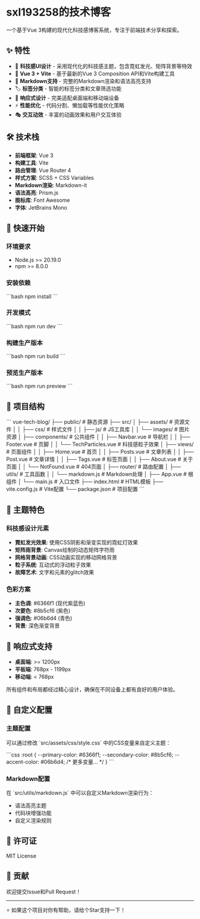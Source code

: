 # sxl193258的技术博客

一个基于Vue 3构建的现代化科技感博客系统，专注于前端技术分享和探索。

## ✨ 特性

- 🎨 **科技感UI设计** - 采用现代化的科技感主题，包含霓虹发光、矩阵背景等特效
- 🚀 **Vue 3 + Vite** - 基于最新的Vue 3 Composition API和Vite构建工具
- 📝 **Markdown支持** - 完整的Markdown渲染和语法高亮支持
- 🏷️ **标签分类** - 智能的标签分类和文章筛选功能
- 📱 **响应式设计** - 完美适配桌面端和移动端设备
- ⚡ **性能优化** - 代码分割、懒加载等性能优化策略
- 🎭 **交互动效** - 丰富的动画效果和用户交互体验

## 🛠️ 技术栈

- **前端框架**: Vue 3
- **构建工具**: Vite
- **路由管理**: Vue Router 4
- **样式方案**: SCSS + CSS Variables
- **Markdown渲染**: Markdown-it
- **语法高亮**: Prism.js
- **图标库**: Font Awesome
- **字体**: JetBrains Mono

## 🚀 快速开始

### 环境要求

- Node.js >= 20.19.0
- npm >= 8.0.0

### 安装依赖

\`\`\`bash
npm install
\`\`\`

### 开发模式

\`\`\`bash
npm run dev
\`\`\`

### 构建生产版本

\`\`\`bash
npm run build
\`\`\`

### 预览生产版本

\`\`\`bash
npm run preview
\`\`\`

## 📁 项目结构

\`\`\`
vue-tech-blog/
├── public/                 # 静态资源
├── src/
│   ├── assets/            # 资源文件
│   │   ├── css/          # 样式文件
│   │   ├── js/           # JS工具库
│   │   └── images/       # 图片资源
│   ├── components/        # 公共组件
│   │   ├── Navbar.vue    # 导航栏
│   │   ├── Footer.vue    # 页脚
│   │   └── TechParticles.vue # 科技感粒子效果
│   ├── views/            # 页面组件
│   │   ├── Home.vue      # 首页
│   │   ├── Posts.vue     # 文章列表
│   │   ├── Post.vue      # 文章详情
│   │   ├── Tags.vue      # 标签页面
│   │   ├── About.vue     # 关于页面
│   │   └── NotFound.vue  # 404页面
│   ├── router/           # 路由配置
│   ├── utils/            # 工具函数
│   │   └── markdown.js   # Markdown处理
│   ├── App.vue           # 根组件
│   └── main.js           # 入口文件
├── index.html            # HTML模板
├── vite.config.js        # Vite配置
└── package.json          # 项目配置
\`\`\`

## 🎨 主题特色

### 科技感设计元素

- **霓虹发光效果**: 使用CSS阴影和渐变实现的霓虹灯效果
- **矩阵雨背景**: Canvas绘制的动态矩阵字符雨
- **网格背景动画**: CSS动画实现的移动网格背景
- **粒子系统**: 互动式的浮动粒子效果
- **故障艺术**: 文字和元素的glitch效果

### 色彩方案

- **主色调**: #6366f1 (现代紫蓝色)
- **次要色**: #8b5cf6 (紫色)
- **强调色**: #06b6d4 (青色)
- **背景**: 深色渐变背景

## 📱 响应式支持

- **桌面端**: >= 1200px
- **平板端**: 768px - 1199px
- **移动端**: < 768px

所有组件和布局都经过精心设计，确保在不同设备上都有良好的用户体验。

## 🔧 自定义配置

### 主题配置

可以通过修改 \`src/assets/css/style.css\` 中的CSS变量来自定义主题：

\`\`\`css
:root {
  --primary-color: #6366f1;
  --secondary-color: #8b5cf6;
  --accent-color: #06b6d4;
  /* 更多变量... */
}
\`\`\`

### Markdown配置

在 \`src/utils/markdown.js\` 中可以自定义Markdown渲染行为：

- 语法高亮主题
- 代码块增强功能
- 自定义渲染规则

## 📄 许可证

MIT License

## 🤝 贡献

欢迎提交Issue和Pull Request！

---

⭐ 如果这个项目对你有帮助，请给个Star支持一下！